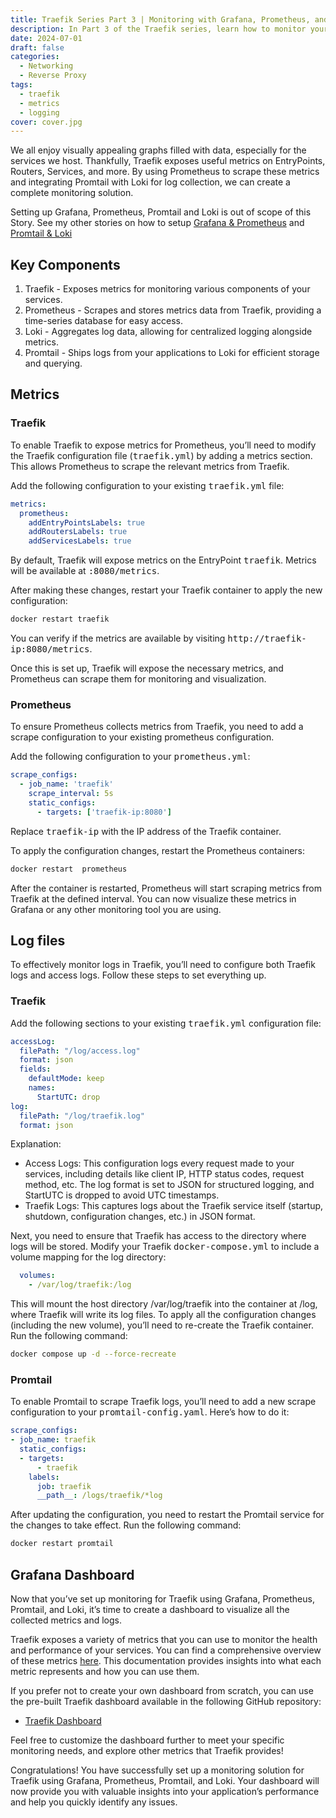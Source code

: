 ```yaml
---
title: Traefik Series Part 3 | Monitoring with Grafana, Prometheus, and Loki
description: In Part 3 of the Traefik series, learn how to monitor your Traefik instance’s performance using Prometheus, Loki, and Grafana.
date: 2024-07-01
draft: false
categories:
  - Networking
  - Reverse Proxy
tags:
  - traefik
  - metrics
  - logging
cover: cover.jpg
---
```


We all enjoy visually appealing graphs filled with data, especially for the services we host. Thankfully, Traefik exposes useful metrics on EntryPoints, Routers, Services, and more. By using Prometheus to scrape these metrics and integrating Promtail with Loki for log collection, we can create a complete monitoring solution.

Setting up Grafana, Prometheus, Promtail and Loki is out of scope of this Story. See my other stories on how to setup [Grafana & Prometheus](../system-monitoring-series-part-1-prometheus) and [Promtail & Loki](../system-monitoring-series-part-2-loki-promtail)

## Key Components

1. Traefik - Exposes metrics for monitoring various components of your services.
2. Prometheus - Scrapes and stores metrics data from Traefik, providing a time-series database for easy access.
3. Loki - Aggregates log data, allowing for centralized logging alongside metrics.
4. Promtail - Ships logs from your applications to Loki for efficient storage and querying.


## Metrics

### Traefik

To enable Traefik to expose metrics for Prometheus, you’ll need to modify the Traefik configuration file (<kbd>traefik.yml</kbd>) by adding a metrics section. This allows Prometheus to scrape the relevant metrics from Traefik.

Add the following configuration to your existing <kbd>traefik.yml</kbd> file:

```yaml {filename="traefik.yml"}
metrics: 
  prometheus:
    addEntryPointsLabels: true
    addRoutersLabels: true
    addServicesLabels: true
```
By default, Traefik will expose metrics on the EntryPoint <kbd>traefik</kbd>. Metrics will be available at <kbd>:8080/metrics</kbd>.

After making these changes, restart your Traefik container to apply the new configuration:

```bash
docker restart traefik
```
You can verify if the metrics are available by visiting <kbd>http://traefik-ip:8080/metrics</kbd>.

Once this is set up, Traefik will expose the necessary metrics, and Prometheus can scrape them for monitoring and visualization.

### Prometheus
To ensure Prometheus collects metrics from Traefik, you need to add a scrape configuration to your existing prometheus configuration.

Add the following configuration to your <kbd>prometheus.yml</kbd>:
```yaml {filename="prometheus.yml"}  
scrape_configs:
  - job_name: 'traefik'
    scrape_interval: 5s
    static_configs:
      - targets: ['traefik-ip:8080']
```
Replace <kbd>traefik-ip</kbd> with the IP address of the Traefik container.

To apply the configuration changes, restart the Prometheus containers:

```bash
docker restart  prometheus
```

After the container is restarted, Prometheus will start scraping metrics from Traefik at the defined interval. You can now visualize these metrics in Grafana or any other monitoring tool you are using.

## Log files

To effectively monitor logs in Traefik, you’ll need to configure both Traefik logs and access logs. Follow these steps to set everything up.

### Traefik

Add the following sections to your existing <kbd>traefik.yml</kbd> configuration file:

```yaml {filename="traefik.yml"}
accessLog:
  filePath: "/log/access.log"
  format: json
  fields:
    defaultMode: keep
    names:
      StartUTC: drop
log:
  filePath: "/log/traefik.log"
  format: json
```
Explanation:
 - Access Logs: This configuration logs every request made to your services, including details like client IP, HTTP status codes, request method, etc. The log format is set to JSON for structured logging, and StartUTC is dropped to avoid UTC timestamps.
 - Traefik Logs: This captures logs about the Traefik service itself (startup, shutdown, configuration changes, etc.) in JSON format.

Next, you need to ensure that Traefik has access to the directory where logs will be stored. Modify your Traefik <kbd>docker-compose.yml</kbd> to include a volume mapping for the log directory:

```yaml {filename="docker-compose.yml"}
  volumes:
    - /var/log/traefik:/log
```
This will mount the host directory /var/log/traefik into the container at /log, where Traefik will write its log files.
To apply all the configuration changes (including the new volume), you’ll need to re-create the Traefik container. Run the following command:

```bash
docker compose up -d --force-recreate
```

### Promtail

To enable Promtail to scrape Traefik logs, you’ll need to add a new scrape configuration to your <kbd>promtail-config.yaml</kbd>. Here’s how to do it:

```yaml {filename="promtail.yml"}
scrape_configs:
- job_name: traefik
  static_configs:
  - targets:
      - traefik
    labels:
      job: traefik
      __path__: /logs/traefik/*log
```
After updating the configuration, you need to restart the Promtail service for the changes to take effect. Run the following command:

```bash
docker restart promtail
```

## Grafana Dashboard
Now that you’ve set up monitoring for Traefik using Grafana, Prometheus, Promtail, and Loki, it’s time to create a dashboard to visualize all the collected metrics and logs.

Traefik exposes a variety of metrics that you can use to monitor the health and performance of your services. You can find a comprehensive overview of these metrics [here](https://doc.traefik.io/traefik/observability/metrics/overview/#global-metrics). This documentation provides insights into what each metric represents and how you can use them.

If you prefer not to create your own dashboard from scratch, you can use the pre-built Traefik dashboard available in the following GitHub repository:

* [Traefik Dashboard](https://github.com/svenvg93/Grafana-Dashboard/tree/master/traefik)

Feel free to customize the dashboard further to meet your specific monitoring needs, and explore other metrics that Traefik provides!

Congratulations! You have successfully set up a monitoring solution for Traefik using Grafana, Prometheus, Promtail, and Loki. Your dashboard will now provide you with valuable insights into your application’s performance and help you quickly identify any issues.


